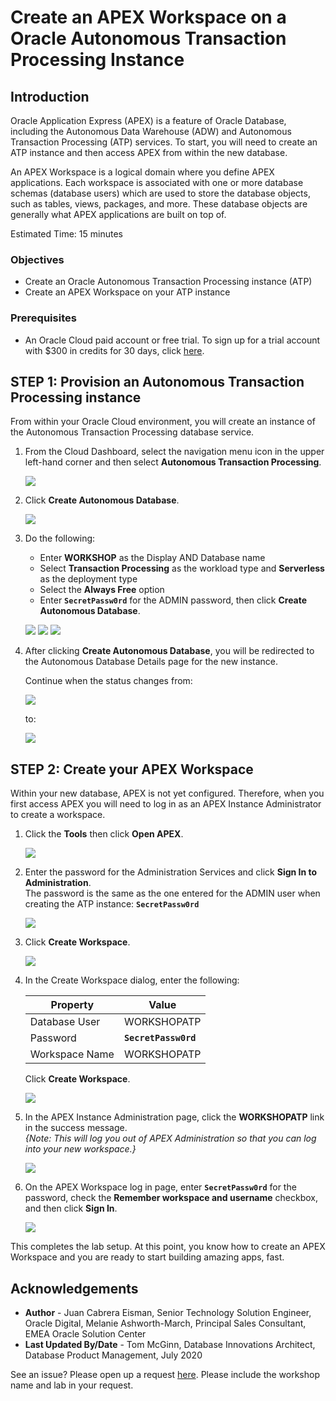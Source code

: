 # Create an APEX Workspace on a Oracle Autonomous Transaction Processing Instance

## Introduction

Oracle Application Express (APEX) is a feature of Oracle Database, including the Autonomous Data Warehouse (ADW) and Autonomous Transaction Processing (ATP) services. To start, you will need to create an ATP instance and then access APEX from within the new database.

An APEX Workspace is a logical domain where you define APEX applications. Each workspace is associated with one or more database schemas (database users) which are used to store the database objects, such as tables, views, packages, and more. These database objects are generally what APEX applications are built on top of.

Estimated Time: 15 minutes

### Objectives
- Create an Oracle Autonomous Transaction Processing instance (ATP)
- Create an APEX Workspace on your ATP instance

### Prerequisites

* An Oracle Cloud paid account or free trial. To sign up for a trial account with $300 in credits for 30 days, click [here](http://oracle.com/cloud/free).

## **STEP 1**: Provision an Autonomous Transaction Processing instance

From within your Oracle Cloud environment, you will create an instance of the Autonomous Transaction Processing database service.

1. From the Cloud Dashboard, select the navigation menu icon in the upper left-hand corner and then select **Autonomous Transaction Processing**.

    ![](images/select-atp-in-nav-menu.png " ")

2. Click **Create Autonomous Database**.

    ![](images/click-create-autonomous-database.png " ")

3. Do the following:
    - Enter **WORKSHOP** as the Display AND Database name
    - Select **Transaction Processing** as the workload type and **Serverless** as the deployment type
    - Select the **Always Free** option
    - Enter **`SecretPassw0rd`** for the ADMIN password, then click **Create Autonomous Database**.

    ![](images/create-atp-1.png " ")
    ![](images/create-atp-2.png " ")
    ![](images/create-atp-3.png " ")

4. After clicking **Create Autonomous Database**, you will be redirected to the Autonomous Database Details page for the new instance.

    Continue when the status changes from:

    ![](images/status-provisioning.png " ")

    to:

    ![](images/status-available.png " ")

## **STEP 2**: Create your APEX Workspace
Within your new database, APEX is not yet configured. Therefore, when you first access APEX you will need to log in as an APEX Instance Administrator to create a workspace.

1. Click the **Tools** then click **Open APEX**.

    ![](images/click-apex.png " ")

2. Enter the password for the Administration Services and click **Sign In to Administration**.     
    The password is the same as the one entered for the ADMIN user when creating the ATP instance: **```SecretPassw0rd```**

    ![](images/log-in-as-admin.png " ")

3. Click **Create Workspace**.

    ![](images/welcome-create-workspace.png " ")

4. In the Create Workspace dialog, enter the following:

    | Property | Value |
    | --- | --- |
    | Database User | WORKSHOPATP |
    | Password | **`SecretPassw0rd`** |
    | Workspace Name | WORKSHOPATP |

    Click **Create Workspace**.

    ![](images/create_workspace_02.png " ")

5. In the APEX Instance Administration page, click the **WORKSHOPATP** link in the success message.         
    *{Note: This will log you out of APEX Administration so that you can log into your new workspace.}*

    ![](images/log-out-from-admin.png " ")

6. On the APEX Workspace log in page, enter **``SecretPassw0rd``** for the password, check the **Remember workspace and username** checkbox, and then click **Sign In**.

    ![](images/log-in-to-workspace.png " ")

This completes the lab setup. At this point, you know how to create an APEX Workspace and you are ready to start building amazing apps, fast.

## Acknowledgements
* **Author** - Juan Cabrera Eisman, Senior Technology Solution Engineer, Oracle Digital, Melanie Ashworth-March, Principal Sales Consultant, EMEA Oracle Solution Center
* **Last Updated By/Date** - Tom McGinn, Database Innovations Architect, Database Product Management, July 2020

See an issue?  Please open up a request [here](https://github.com/oracle/learning-library/issues).   Please include the workshop name and lab in your request.
